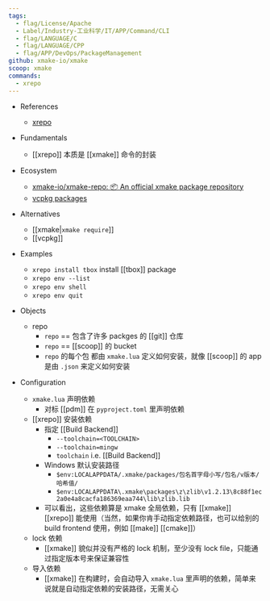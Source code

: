 ```yaml
---
tags:
  - flag/License/Apache
  - Label/Industry-工业科学/IT/APP/Command/CLI
  - flag/LANGUAGE/C
  - flag/LANGUAGE/CPP
  - flag/APP/DevOps/PackageManagement
github: xmake-io/xmake
scoop: xmake
commands:
  - xrepo
---
```


- References
    - [xrepo](https://xrepo.xmake.io)

- Fundamentals
    - [[xrepo]] 本质是 [[xmake]] 命令的封装

- Ecosystem
    - [xmake-io/xmake-repo: 📦 An official xmake package repository](https://github.com/xmake-io/xmake-repo)
    - [vcpkg packages](https://vcpkg.io/en/packages)

- Alternatives
    - [[xmake|`xmake require`]]
    - [[vcpkg]]

- Examples
    - `xrepo install tbox` install [[tbox]] package
    - `xrepo env --list`
    - `xrepo env shell`
    - `xrepo env quit`

- Objects
    - repo
        - `repo` == 包含了许多 packges 的 [[git]] 仓库
        - `repo` == [[scoop]] 的 bucket
        - `repo` 的每个包 都由 `xmake.lua` 定义如何安装，就像 [[scoop]] 的 app 是由 `.json` 来定义如何安装

- Configuration
    - `xmake.lua` 声明依赖
        - 对标 [[pdm]] 在 `pyproject.toml` 里声明依赖
    - [[xrepo]] 安装依赖
        - 指定 [[Build Backend]]
            - `--toolchain=<TOOLCHAIN>`
            - `--toolchain=mingw`
            - `toolchain` i.e. [[Build Backend]]
        - Windows 默认安装路径
            - `$env:LOCALAPPDATA/.xmake/packages/包名首字母小写/包名/v版本/哈希值/`
            - `$env:LOCALAPPDATA\.xmake\packages\z\zlib\v1.2.13\8c88f1ec2a0e4a8cacfa186369eaa744\lib\zlib.lib`
        - 可以看出，这些依赖算是 xmake 全局依赖，只有 [[xmake]] [[xrepo]] 能使用（当然，如果你肯手动指定依赖路径，也可以给别的 build frontend 使用，例如 [[make]] [[cmake]]）
    - lock 依赖
        - [[xmake]] 貌似并没有严格的 lock 机制，至少没有 lock file，只能通过指定版本号来保证兼容性
    - 导入依赖
        - [[xmake]] 在构建时，会自动导入 `xmake.lua` 里声明的依赖，简单来说就是自动指定依赖的安装路径，无需关心
